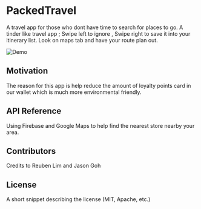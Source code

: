 # PackedTravel
A travel app for those who dont have time to search for places to go.
A tinder like travel app ; Swipe left to ignore ,  Swipe right to save it into your itinerary list.
Look on maps tab and have your route plan out.

![Demo](https://s11.postimg.org/oby5ef8r7/output_j6mn5m.gif)


## Motivation

The reason for this app is help reduce the amount of loyalty points card in our wallet which is much more environmental friendly.


## API Reference

Using Firebase and Google Maps to help find the nearest store nearby your area.


## Contributors

Credits to Reuben Lim and Jason Goh

## License

A short snippet describing the license (MIT, Apache, etc.)
